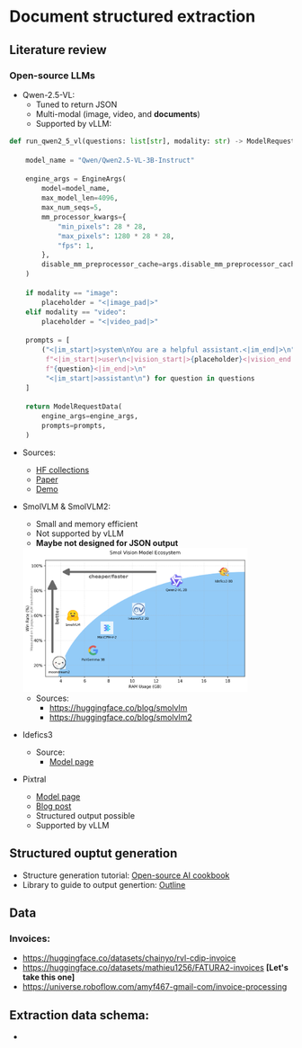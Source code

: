 # Document structured extraction

## Literature review

### Open-source LLMs

* Qwen-2.5-VL:
  * Tuned to return JSON
  * Multi-modal (image, video, and **documents**)
  * Supported by vLLM:
  
```python
def run_qwen2_5_vl(questions: list[str], modality: str) -> ModelRequestData:

    model_name = "Qwen/Qwen2.5-VL-3B-Instruct"

    engine_args = EngineArgs(
        model=model_name,
        max_model_len=4096,
        max_num_seqs=5,
        mm_processor_kwargs={
            "min_pixels": 28 * 28,
            "max_pixels": 1280 * 28 * 28,
            "fps": 1,
        },
        disable_mm_preprocessor_cache=args.disable_mm_preprocessor_cache,
    )

    if modality == "image":
        placeholder = "<|image_pad|>"
    elif modality == "video":
        placeholder = "<|video_pad|>"

    prompts = [
        ("<|im_start|>system\nYou are a helpful assistant.<|im_end|>\n"
         f"<|im_start|>user\n<|vision_start|>{placeholder}<|vision_end|>"
         f"{question}<|im_end|>\n"
         "<|im_start|>assistant\n") for question in questions
    ]

    return ModelRequestData(
        engine_args=engine_args,
        prompts=prompts,
    )
```

  * Sources:
    * [HF collections](https://huggingface.co/collections/Qwen/qwen25-vl-6795ffac22b334a837c0f9a5)
    * [Paper](https://arxiv.org/pdf/2502.13923)
    * [Demo](https://huggingface.co/spaces/Qwen/Qwen2.5-VL-72B-Instruct)
  
* SmolVLM & SmolVLM2:
  * Small and memory efficient
  * Not supported by vLLM
  * **Maybe not designed for JSON output**
  
  <img src="assets/smolvlm.png" width=400 />

  * Sources:
    * https://huggingface.co/blog/smolvlm
    * https://huggingface.co/blog/smolvlm2

* Idefics3
  * Source:
    * [Model page](https://huggingface.co/HuggingFaceM4/Idefics3-8B-Llama3)

* Pixtral
  * [Model page](https://huggingface.co/mistralai/Pixtral-12B-2409)
  * [Blog post](https://mistral.ai/news/pixtral-12b)
  * Structured output possible
  * Supported by vLLM


## Structured ouptut generation

* Structure generation tutorial: [Open-source AI cookbook](https://huggingface.co/learn/cookbook/en/structured_generation_vision_language_models) 
* Library to guide to output genertion: [Outline](https://huggingface.co/learn/cookbook/en/structured_generation_vision_language_models)

## Data

### Invoices:

* https://huggingface.co/datasets/chainyo/rvl-cdip-invoice 
* https://huggingface.co/datasets/mathieu1256/FATURA2-invoices **[Let's take this one]**
* https://universe.roboflow.com/amyf467-gmail-com/invoice-processing


## Extraction data schema:

* 